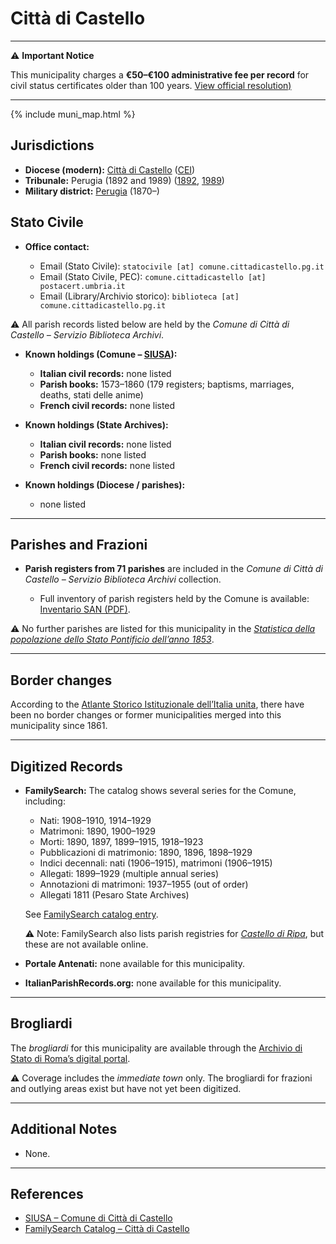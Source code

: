 # Città di Castello

---

⚠️ **Important Notice**

This municipality charges a **€50–€100 administrative fee per record** for civil status certificates older than 100 years. 
[View official resolution)](https://trasparenza.comune.cittadicastello.pg.it/archivio16_procedimenti_0_34992_25_1.html)

---

{% include muni_map.html %}

## Jurisdictions

* **Diocese (modern):** [Città di Castello](../dio/castello.md) ([CEI](https://www.chiesacattolica.it/annuario-cei/ricerca-parrocchie/))
* **Tribunale:** Perugia (1892 and 1989) ([1892](https://www.google.it/books/edition/Bollettino_ufficiale_del_Ministero_di_gr/kRXd4t5fK-0C?hl=en&gbpv=1&pg=PA457&printsec=frontcover), [1989](https://www.google.it/books/edition/Gazzetta_ufficiale_della_Repubblica_ital/-Z6nogg-qMQC?hl=en&gbpv=1&pg=RA8-PA38&printsec=frontcover))
* **Military district:** [Perugia](../mil/perugia.md) (1870–)

## Stato Civile

* **Office contact:**

  * Email (Stato Civile): `statocivile [at] comune.cittadicastello.pg.it`
  * Email (Stato Civile, PEC): `comune.cittadicastello [at] postacert.umbria.it`
  * Email (Library/Archivio storico): `biblioteca [at] comune.cittadicastello.pg.it`

⚠️ All parish records listed below are held by the *Comune di Città di Castello – Servizio Biblioteca Archivi*.

* **Known holdings (Comune – [SIUSA](https://siusa-archivi.cultura.gov.it/cgi-bin/siusa/pagina.pl?TipoPag=comparc&Chiave=603136)):**

  * **Italian civil records:** none listed
  * **Parish books:** 1573–1860 (179 registers; baptisms, marriages, deaths, stati delle anime)
  * **French civil records:** none listed

* **Known holdings (State Archives):**

  * **Italian civil records:** none listed
  * **Parish books:** none listed
  * **French civil records:** none listed

* **Known holdings (Diocese / parishes):**

  * none listed

---

## Parishes and Frazioni

* **Parish registers from 71 parishes** are included in the *Comune di Città di Castello – Servizio Biblioteca Archivi* collection.

    * Full inventory of parish registers held by the Comune is available: [Inventario SAN (PDF)](https://inventari-san.cultura.gov.it/inventari/2145/pdf).

⚠️ No further parishes are listed for this municipality in the *[Statistica della popolazione dello Stato Pontificio dell’anno 1853](https://www.google.it/books/edition/Statistics_della_popolazione_dello_Stato/v6dCAQAAMAAJ)*.

---

## Border changes

According to the [Atlante Storico Istituzionale dell’Italia unita](http://dati.san.beniculturali.it/asi/local/), there have been no border changes or former municipalities merged into this municipality since 1861.

---

## Digitized Records

* **FamilySearch:** The catalog shows several series for the Comune, including:

  * Nati: 1908–1910, 1914–1929
  * Matrimoni: 1890, 1900–1929
  * Morti: 1890, 1897, 1899–1915, 1918–1923
  * Pubblicazioni di matrimonio: 1890, 1896, 1898–1929
  * Indici decennali: nati (1906–1915), matrimoni (1906–1915)
  * Allegati: 1899–1929 (multiple annual series)
  * Annotazioni di matrimoni: 1937–1955 (out of order)
  * Allegati 1811 (Pesaro State Archives)

  See [FamilySearch catalog entry](https://www.familysearch.org/en/search/catalog/759030).
  
  ⚠️ Note: FamilySearch also lists parish registries for *[Castello di Ripa](https://www.familysearch.org/en/search/catalog/99481)*, but these are not available online.

* **Portale Antenati:** none available for this municipality.

* **ItalianParishRecords.org:** none available for this municipality.

---

## Brogliardi

The *brogliardi* for this municipality are available through the [Archivio di Stato di Roma’s digital portal](https://imagoarchiviodistatoroma.cultura.gov.it/Gregoriano/s_brogliardi.php?Provincia=Perugia&Denominazione=Citt%C3%A0%20di%20Castello).

⚠️ Coverage includes the *immediate town* only. The brogliardi for frazioni and outlying areas exist but have not yet been digitized.

---

## Additional Notes

* None.

---

## References

* [SIUSA – Comune di Città di Castello](https://siusa-archivi.cultura.gov.it/cgi-bin/siusa/pagina.pl?TipoPag=comparc&Chiave=603136)
* [FamilySearch Catalog – Città di Castello](https://www.familysearch.org/en/search/catalog/759030)
